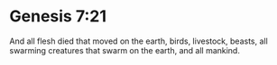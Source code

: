# Genesis 7:21

And all flesh died that moved on the earth, birds, livestock, beasts, all swarming creatures that swarm on the earth, and all mankind.
